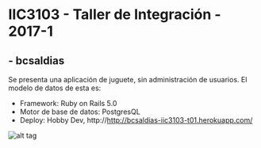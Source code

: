 # IIC3103 - Taller de Integración - 2017-1
## - bcsaldias

Se presenta una aplicación de juguete, sin administración de usuarios. El modelo de datos de esta es:

- Framework: Ruby on Rails 5.0
- Motor de base de datos: PostgresQL
- Deploy: Hobby Dev, http://http://bcsaldias-iic3103-t01.herokuapp.com/ 

![alt tag](https://github.com/bcsaldias/TallerIntegracion-T01/blob/master/doc/bcsaldias%20modelo%20t01.png)
